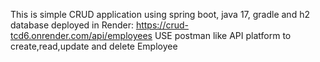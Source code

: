 This is simple CRUD application using spring boot, java 17, gradle and h2 database
deployed in Render: https://crud-tcd6.onrender.com/api/employees
USE postman like  API platform to create,read,update and delete Employee 
